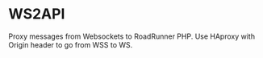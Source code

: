 # WS2API

Proxy messages from Websockets to RoadRunner PHP. Use HAproxy with Origin header to go from WSS to WS.
